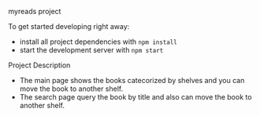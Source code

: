 myreads project

To get started developing right away:

- install all project dependencies with `npm install`
- start the development server with `npm start`

Project Description
- The main page shows the books catecorized by shelves and you can move the book
  to another shelf.
- The search page query the book by title and also can move the book to 
  another shelf.